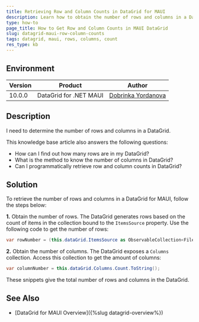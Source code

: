 ```yaml
---
title: Retrieving Row and Column Counts in DataGrid for MAUI
description: Learn how to obtain the number of rows and columns in a DataGrid for MAUI.
type: how-to
page_title: How to Get Row and Column Counts in MAUI DataGrid
slug: datagrid-maui-row-column-counts
tags: datagrid, maui, rows, columns, count
res_type: kb
---
```


## Environment

| Version | Product | Author | 
| --- | --- | ---- | 
| 10.0.0 | DataGrid for .NET MAUI | [Dobrinka Yordanova](https://www.telerik.com/blogs/author/dobrinka-yordanova) | 

## Description

I need to determine the number of rows and columns in a DataGrid.

 This knowledge base article also answers the following questions:
- How can I find out how many rows are in my DataGrid?
- What is the method to know the number of columns in DataGrid?
- Can I programmatically retrieve row and column counts in DataGrid?

## Solution

To retrieve the number of rows and columns in a DataGrid for MAUI, follow the steps below:

**1.** Obtain the number of rows. The DataGrid generates rows based on the count of items in the collection bound to the `ItemsSource` property. Use the following code to get the number of rows:

```csharp
var rowNumber = (this.dataGrid.ItemsSource as ObservableCollection<FilesData>).Count.ToString();
```

**2.** Obtain the number of columns. The DataGrid exposes a `Columns` collection. Access this collection to get the amount of columns:

```csharp
var columnNumber = this.dataGrid.Columns.Count.ToString();
```

These snippets give the total number of rows and columns in the DataGrid.

## See Also

- [DataGrid for MAUI Overview]({%slug datagrid-overview%})


